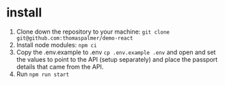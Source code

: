 # install
1. Clone down the repository to your machine: `git clone git@github.com:thomaspalmer/demo-react`
2. Install node modules: `npm ci`
3. Copy the .env.example to .env `cp .env.example .env` and open and set the values to point to the API (setup separately) and place the passport details that came from the API.
4. Run `npm run start`